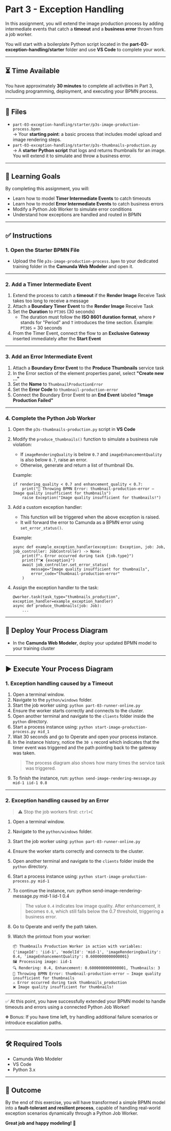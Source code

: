 # Part 3 - Exception Handling

In this assignment, you will extend the image production process by adding intermediate events that catch a **timeout** and a **business error** thrown from a job worker.

You will start with a boilerplate Python script located in the **part-03-exception-handling/starter** folder and use **VS Code** to complete your work.

---

## ⏳ Time Available

You have approximately **30 minutes** to complete all activities in Part 3, including programming, deployment, and executing your BPMN process.

---

## 📁 Files

- `part-03-exception-handling/starter/p3s-image-production-process.bpmn`  
  → Your **starting point**: a basic process that includes model upload and image rendering steps.  
- `part-03-exception-handling/starter/p3s-thumbnails-production.py`  
  → A **starter Python script** that logs and returns thumbnails for an image. You will extend it to simulate and throw a business error.

---

## 🎯 Learning Goals

By completing this assignment, you will:

- Learn how to model **Timer Intermediate Events** to catch timeouts  
- Learn how to model **Error Intermediate Events** to catch business errors  
- Modify a Python Job Worker to simulate error conditions  
- Understand how exceptions are handled and routed in BPMN  

---

## ✅ Instructions

### 1. Open the Starter BPMN File

- Upload the file `p3s-image-production-process.bpmn` to your dedicated training folder in the **Camunda Web Modeler** and open it.

---

### 2. Add a Timer Intermediate Event

1. Extend the process to catch a **timeout** if the **Render Image** Receive Task takes too long to receive a message  
2. Attach a **Boundary Timer Event** to the **Render Image** Receive Task  
3. Set the **Duration** to `PT30S` (30 seconds)  
   - The duration must follow the **ISO 8601 duration format**, where `P` stands for "Period" and `T` introduces the time section. Example: `PT30S` = 30 seconds  
4. From the Timer Event, connect the flow to an **Exclusive Gateway** inserted immediately after the **Start Event**

---

### 3. Add an Error Intermediate Event

1. Attach a **Boundary Error Event** to the **Produce Thumbnails** service task  
2. In the Error section of the element properties panel, select **"Create new ..."**  
3. Set the **Name** to `ThumbnailProductionError`  
4. Set the **Error Code** to `thumbnail-production-error`  
5. Connect the Boundary Error Event to an **End Event** labeled **"Image Production Failed"**

---

### 4. Complete the Python Job Worker

1. Open the `p3s-thumbnails-production.py` script in **VS Code**  
2. Modify the `produce_thumbnails()` function to simulate a business rule violation:
   - If `imageRenderingQuality` is below `0.7` and `imageEnhancementQuality` is also below `0.7`, raise an error.
   - Otherwise, generate and return a list of thumbnail IDs.

   Example:

       if rendering_quality < 0.7 and enhancement_quality < 0.7:
           print("🎯 Throwing BPMN Error: thumbnail-production-error – Image quality insufficient for thumbnails")
           raise Exception("Image quality insufficient for thumbnails!")

3. Add a custom exception handler:
   - This function will be triggered when the above exception is raised.
   - It will forward the error to Camunda as a BPMN error using `set_error_status()`.

   Example:

       async def example_exception_handler(exception: Exception, job: Job, job_controller: JobController) -> None:
           print(f"⚠️ Error occurred during task {job.type}")
           print(f"❌ {exception}")
           await job_controller.set_error_status(
               message="Image quality insufficient for thumbnails",
               error_code="thumbnail-production-error"
           )

4. Assign the exception handler to the task:

       @worker.task(task_type="thumbnails_production", exception_handler=example_exception_handler)
       async def produce_thumbnails(job: Job):
           ...

---

## 🚀 Deploy Your Process Diagram

- In the **Camunda Web Modeler**, deploy your updated BPMN model to your training cluster

---

## ▶️ Execute Your Process Diagram

### 1. Exception handling caused by a Timeout

1. Open a terminal window.
2. Navigate to the `python/windows` folder.
3. Start the job worker using:
   `python part-03-runner-online.py`
4. Ensure the worker starts correctly and connects to the cluster.
5. Open another terminal and navigate to the `clients` folder inside the `python` directory.
6. Start a process instance using:
   `python start-image-production-process.py mid_1`
7. Wait 30 seconds and go to Operate and open your process instance.
8. In the instance history, notice the `30 s` record which indicates that the timer event was triggered and the path pointing back to the gateway was taken.
   > The process diagram also shows how many times the service task was triggered.
9. To finish the instance, run:
   `python send-image-rendering-message.py mid-1 iid-1 0.8`

---

### 2. Exception handling caused by an Error

> ⚠️ Stop the job workers first: `ctrl+C`

1. Open a terminal window.
2. Navigate to the `python/windows` folder.
3. Start the job worker using:
   `python part-03-runner-online.py`
4. Ensure the worker starts correctly and connects to the cluster.
5. Open another terminal and navigate to the `clients` folder inside the `python` directory.
6. Start a process instance using:
   `python start-image-production-process.py mid-1`
7. To continue the instance, run:
   python send-image-rendering-message.py mid-1 iid-1 0.4

   > The value `0.4` indicates low image quality. After enhancement, it becomes `0.6`, which still falls below the 0.7 threshold, triggering a business error.

8. Go to Operate and verify the path taken.
9. Watch the printout from your worker:

       📦 Thumbnails Production Worker in action with variables: {'imageId': 'iid-1', 'modelId': 'mid-1', 'imageRenderingQuality': 0.4, 'imageEnhancementQuality': 0.6000000000000001}
       🖼️ Processing image: iid-1
       🔍 Rendering: 0.4, Enhancement: 0.6000000000000001, Thumbnails: 3
       🎯 Throwing BPMN Error: thumbnail-production-error – Image quality insufficient for thumbnails
       ⚠️ Error occurred during task thumbnails_production
       ❌ Image quality insufficient for thumbnails!

---

✅ At this point, you have successfully extended your BPMN model to handle timeouts and errors using a connected Python Job Worker!

➕ Bonus: If you have time left, try handling additional failure scenarios or introduce escalation paths.

---

## 🛠 Required Tools

- Camunda Web Modeler  
- VS Code  
- Python 3.x

---

## 🏁 Outcome

By the end of this exercise, you will have transformed a simple BPMN model into a **fault-tolerant and resilient process**, capable of handling real-world exception scenarios dynamically through a Python Job Worker.

**Great job and happy modeling! 🎉**